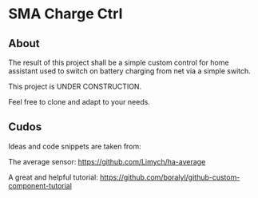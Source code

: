 # SMA Charge Ctrl 

## About 

The result of this project shall be a simple custom control for home assistant used to switch on battery charging from net via a simple switch.

This project is UNDER CONSTRUCTION.

Feel free to clone and adapt to your needs.

## Cudos

Ideas and code snippets are taken from:

The average sensor:
https://github.com/Limych/ha-average

A great and helpful tutorial:
https://github.com/boralyl/github-custom-component-tutorial
